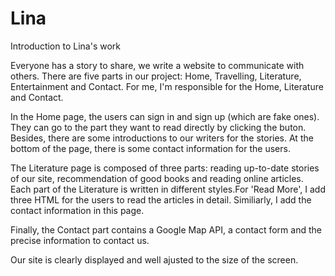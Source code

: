 # Lina
Introduction to Lina's work

Everyone has a story to share, we write a website to communicate with others. There are five parts in our project: Home, Travelling, Literature, Entertainment and Contact. For me, I'm responsible for the Home, Literature and Contact.

In the Home page, the users can sign in and sign up (which are  fake ones). They can go to the part they want to read directly by clicking the buton. Besides, there are some introductions to our writers for the stories. At the bottom of the page, there is some contact information for the users.

The Literature page is composed of three parts: reading up-to-date stories of our site, recommendation of good books and reading online articles. Each part of the Literature is written in different styles.For 'Read More', I add three HTML for the users to read the articles in detail. Similiarly, I add the contact information in this page.

Finally, the Contact part contains a Google Map API, a contact form and the precise information to contact us. 

Our site is clearly displayed and well ajusted to the size of the screen.

